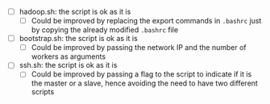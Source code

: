 - [ ] hadoop.sh: the script is ok as it is
  - [ ] Could be improved by replacing the export commands in `.bashrc` just by copying the already modified `.bashrc` file
- [ ] bootstrap.sh: the script is ok as it is
  - [ ] Could be improved by passing the network IP and the number of workers as arguments
- [ ] ssh.sh: the script is ok as it is
  - [ ] Could be improved by passing a flag to the script to indicate if it is the master or a slave, hence avoiding the need to have two different scripts